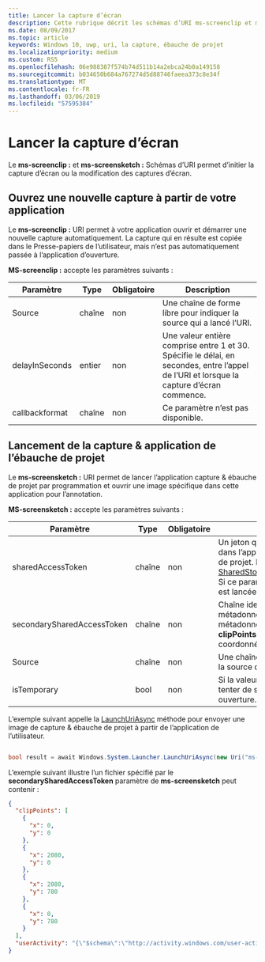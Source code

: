 ```yaml
---
title: Lancer la capture d’écran
description: Cette rubrique décrit les schémas d’URI ms-screenclip et ms-screensketch. Votre application peut utiliser ces schémas d’URI pour lancer l’application capture & ébauche de projet ou pour ouvrir une nouvelle capture.
ms.date: 08/09/2017
ms.topic: article
keywords: Windows 10, uwp, uri, la capture, ébauche de projet
ms.localizationpriority: medium
ms.custom: RS5
ms.openlocfilehash: 06e988387f574b74d511b14a2ebca24b0a149158
ms.sourcegitcommit: b034650b684a767274d5d88746faeea373c8e34f
ms.translationtype: MT
ms.contentlocale: fr-FR
ms.lasthandoff: 03/06/2019
ms.locfileid: "57595384"
---
```

# <a name="launch-screen-snipping"></a>Lancer la capture d’écran

Le **ms-screenclip :** et **ms-screensketch :** Schémas d’URI permet d’initier la capture d’écran ou la modification des captures d’écran.

## <a name="open-a-new-snip-from-your-app"></a>Ouvrez une nouvelle capture à partir de votre application

Le **ms-screenclip :** URI permet à votre application ouvrir et démarrer une nouvelle capture automatiquement. La capture qui en résulte est copiée dans le Presse-papiers de l’utilisateur, mais n’est pas automatiquement passée à l’application d’ouverture.

**MS-screenclip :** accepte les paramètres suivants :

| Paramètre | Type | Obligatoire | Description |
| --- | --- | --- | --- |
| Source | chaîne | non | Une chaîne de forme libre pour indiquer la source qui a lancé l’URI. |
| delayInSeconds | entier | non | Une valeur entière comprise entre 1 et 30. Spécifie le délai, en secondes, entre l’appel de l’URI et lorsque la capture d’écran commence. |
| callbackformat | chaîne | non | Ce paramètre n’est pas disponible. |

## <a name="launching-the-snip--sketch-app"></a>Lancement de la capture & application de l’ébauche de projet

Le **ms-screensketch :** URI permet de lancer l’application capture & ébauche de projet par programmation et ouvrir une image spécifique dans cette application pour l’annotation.

**MS-screensketch :** accepte les paramètres suivants :

| Paramètre | Type | Obligatoire | Description |
| --- | --- | --- | --- |
| sharedAccessToken | chaîne | non | Un jeton qui identifie le fichier à ouvrir dans l’application capture & ébauche de projet. Récupéré à partir de [SharedStorageAccessManager.AddFile](https://docs.microsoft.com/uwp/api/windows.applicationmodel.datatransfer.sharedstorageaccessmanager.addfile). Si ce paramètre est omis, l’application est lancée sans avoir ouvert un fichier. |
| secondarySharedAccessToken | chaîne | non | Chaîne identifiant un fichier JSON avec métadonnées relatives à la capture. Les métadonnées peuvent inclure un **clipPoints** champ avec un tableau de coordonnées x, y, et/ou un [userActivity](https://docs.microsoft.com/uwp/api/windows.applicationmodel.useractivities.useractivity). |
| Source | chaîne | non | Une chaîne de forme libre pour indiquer la source qui a lancé l’URI. |
| isTemporary | bool | non | Si la valeur est True, écran croquis va tenter de supprimer le fichier après son ouverture. |

L’exemple suivant appelle la [LaunchUriAsync](https://docs.microsoft.com/uwp/api/Windows.System.Launcher#Windows_System_Launcher_LaunchUriAsync_Windows_Foundation_Uri_) méthode pour envoyer une image de capture & ébauche de projet à partir de l’application de l’utilisateur.

```csharp

bool result = await Windows.System.Launcher.LaunchUriAsync(new Uri("ms-screensketch:edit?source=MyApp&isTemporary=false&sharedAccessToken=2C37ADDA-B054-40B5-8B38-11CED1E1A2D"));

```

L’exemple suivant illustre l’un fichier spécifié par le **secondarySharedAccessToken** paramètre de **ms-screensketch** peut contenir :

```json
{
  "clipPoints": [
    {
      "x": 0,
      "y": 0
    },
    {
      "x": 2080,
      "y": 0
    },
    {
      "x": 2080,
      "y": 780
    },
    {
      "x": 0,
      "y": 780
    }
  ],
  "userActivity": "{\"$schema\":\"http://activity.windows.com/user-activity.json\",\"UserActivity\":\"type\",\"1.0\":\"version\",\"cross-platform-identifiers\":[{\"platform\":\"windows_universal\",\"application\":\"Microsoft.MicrosoftEdge_8wekyb3d8bbwe!MicrosoftEdge\"},{\"platform\":\"host\",\"application\":\"edge.activity.windows.com\"}],\"activationUrl\":\"microsoft-edge:https://support.microsoft.com/en-us/help/13776/windows-use-snipping-tool-to-capture-screenshots\",\"contentUrl\":\"https://support.microsoft.com/en-us/help/13776/windows-use-snipping-tool-to-capture-screenshots\",\"visualElements\":{\"attribution\":{\"iconUrl\":\"https://www.microsoft.com/favicon.ico?v2\",\"alternateText\":\"microsoft.com\"},\"description\":\"https://support.microsoft.com/en-us/help/13776/windows-use-snipping-tool-to-capture-screenshots\",\"backgroundColor\":\"#FF0078D7\",\"displayText\":\"Use snipping tool to capture screenshots - Windows Help\",\"content\":{\"$schema\":\"http://adaptivecards.io/schemas/adaptive-card.json\",\"type\":\"AdaptiveCard\",\"version\":\"1.0\",\"body\":[{\"type\":\"Container\",\"items\":[{\"type\":\"TextBlock\",\"text\":\"Use snipping tool to capture screenshots - Windows Help\",\"weight\":\"bolder\",\"size\":\"large\",\"wrap\":true,\"maxLines\":3},{\"type\":\"TextBlock\",\"text\":\"https://support.microsoft.com/en-us/help/13776/windows-use-snipping-tool-to-capture-screenshots\",\"size\":\"normal\",\"wrap\":true,\"maxLines\":3}]}]}},\"isRoamable\":true,\"appActivityId\":\"https://support.microsoft.com/en-us/help/13776/windows-use-snipping-tool-to-capture-screenshots\"}"
}

```
